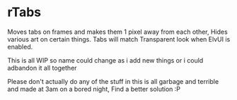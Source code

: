 # rTabs
Moves tabs on frames and makes them 1 pixel away from each other, Hides various art on certain things. Tabs will match Transparent look when ElvUI is enabled.

This is all WIP so name could change as i add new things or i could adbandon it all together

Please don't actually do any of the stuff in this is all garbage and terrible and made at 3am on a bored night, Find a better solution :P

